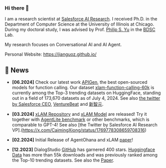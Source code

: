 ### Hi there 👋

I am a research scientist at [Salesforce AI Research](https://www.salesforceairesearch.com/). I received Ph.D. in the Department of Computer Science at the University of Illinois at Chicago. During my doctoral study, I was advised by Prof. [Philip S. Yu](https://scholar.google.com/citations?user=D0lL1r0AAAAJ&hl=en) in the [BDSC](https://bdsc-uic.github.io/index.html) Lab.

My research focuses on Conversational AI and AI Agent. 
<!-- 
<a>

![image1](https://github.com/jianguoz/My-Github-Stats/blob/master/generated/overview.svg)
![image2](https://github.com/jianguoz/My-Github-Stats/blob/master/generated/languages.svg)
</a>
 -->
Personal Website: https://jianguoz.github.io/

## 🎉 News
- **[06.2024]** Check our latest work [APIGen](https://apigen-pipeline.github.io/), the best open-sourced models for function calling. Our dataset [xlam-function-calling-60k](https://jianguoz.github.io/) is currently among the Top-3 trending datasets on HuggingFace, standing out in a field of 173,670 datasets as of July 4, 2024. See also [the twitter by Salesforce CEO](https://x.com/Benioff/status/1808365628551844186), [VentureBeat](https://venturebeat.com/ai/salesforce-proves-less-is-more-xlam-1b-tiny-giant-beats-bigger-ai-models/) and [新智元](https://mp.weixin.qq.com/s/B3gyaGwzlQaUXyI8n7Rguw).

- **[03.2024]** [xLAM Repository](https://github.com/SalesforceAIResearch/xLAM) and [xLAM Model](https://huggingface.co/collections/Salesforce/xlam-models-65f00e2a0a63bbcd1c2dade4) are released! Try it together with [AgentLite benchmark](https://github.com/SalesforceAIResearch/AgentLite/tree/main/benchmark) or other benchmarks, which is comparable to GPT-4! See also [the Twitter by Salesforce AI Research VP].(https://x.com/CaimingXiong/status/1769778308659708316)
- **[02.2024]** Initial Release of AgentOhana and xLAM [paper](https://arxiv.org/abs/2402.15506)!
- **[12.2023]** DialogStudio [GitHub](https://github.com/salesforce/DialogStudio) has garnered 400 stars. [Huggingface Data](https://huggingface.co/datasets/Salesforce/dialogstudio) has more than 55k downloads and was previously ranked among the Top-10 trending datasets. See also the [Paper](https://arxiv.org/pdf/2307.10172).


<!--
**jianguoz/jianguoz** is a ✨ _special_ ✨ repository because its `README.md` (this file) appears on your GitHub profile.

Here are some ideas to get you started:

- 🔭 I’m currently working on ...
- 🌱 I’m currently learning ...
- 👯 I’m looking to collaborate on ...
- 🤔 I’m looking for help with ...
- 💬 Ask me about ...
- 📫 How to reach me: ...
- 😄 Pronouns: ...
- ⚡ Fun fact: ...
-->
